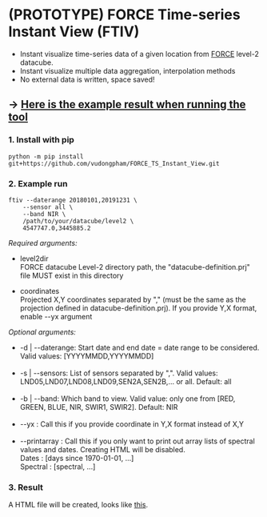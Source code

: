 # (PROTOTYPE) FORCE Time-series Instant View (FTIV) 
- Instant visualize time-series data of a given location from [FORCE](https://github.com/davidfrantz/force) level-2 datacube.
- Instant visualize multiple data aggregation, interpolation methods
- No external data is written, space saved!
## &#8594; [Here is the example result when running the tool](https://vudongpham.github.io/FORCE_TS_Instant_View)

### 1. Install with pip
```
python -m pip install git+https://github.com/vudongpham/FORCE_TS_Instant_View.git
```

### 2. Example run
```
ftiv --daterange 20180101,20191231 \
    --sensor all \
    --band NIR \
    /path/to/your/datacube/level2 \
    4547747.0,3445885.2
```
<i>Required arguments:</i>

- level2dir \
  FORCE datacube Level-2 directory path, the "datacube-definition.prj" file MUST exist in this directory

- coordinates\
  Projected X,Y coordinates separated by "," (must be the same as the projection defined in datacube-definition.prj). If you provide Y,X format, enable --yx argument


<i>Optional arguments:</i>
- -d | --daterange: Start date and end date = date range to be considered. Valid values: [YYYYMMDD,YYYYMMDD] <br><br>
- -s | --sensors:   List of sensors separated by ",". Valid values: LND05,LND07,LND08,LND09,SEN2A,SEN2B,... or all. Default: all <br><br>
- -b | --band:  Which band to view. Valid value: only one from [RED, GREEN, BLUE, NIR, SWIR1, SWIR2]. Default: NIR <br><br>
- --yx : Call this if you provide coordinate in Y,X format instead of X,Y <br><br>
- --printarray : Call this if you only want to print out array lists of spectral values and dates. Creating HTML will be disabled. \
      Dates    : [days since 1970-01-01, ...] \
      Spectral : [spectral, ...]

### 3. Result
A HTML file will be created, looks like [this](https://vudongpham.github.io/FORCE_TS_Instant_View).

 
